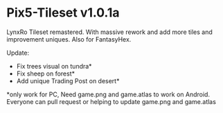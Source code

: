 # Pix5-Tileset v1.0.1a
LynxRo Tileset remastered. With massive rework and add more tiles and improvement uniques. Also for FantasyHex.

Update:
 - Fix trees visual on tundra*
 - Fix sheep on forest*
 - Add unique Trading Post on desert*

*only work for PC, Need game.png and game.atlas to work on Android. Everyone can pull request or helping to update game.png and game.atlas
